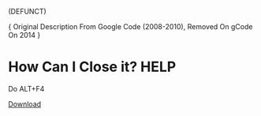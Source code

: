 (DEFUNCT)

{ Original Description From Google Code (2008-2010), Removed On gCode On 2014 }

# How Can I Close it? HELP

Do ALT+F4

<!-- Place this tag in your head or just before your close body tag. -->
<script async defer src="https://buttons.github.io/buttons.js"></script>
<!-- Place this tag where you want the button to render. -->
<a class="github-button" href="https://github.com/ppiy/xethack/archive/HEAD.zip" data-icon="octicon-download" data-size="large" aria-label="Download ppiy/xethack on GitHub">Download</a>
